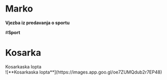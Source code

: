 # Marko
**Vjezba iz predavanja o sportu**


#**Sport**
<h1>Kosarka</h1>
  <div>Kosarkaska lopta
  </div>
![**Kosarkaska lopta**](https://images.app.goo.gl/oe7ZUMQdub2r7EP48)

